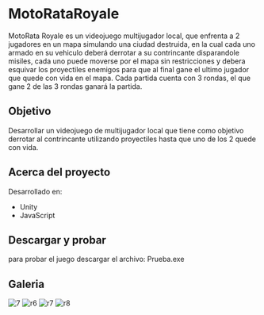 # MotoRataRoyale

MotoRata Royale es un videojuego multijugador local, que enfrenta a 2 jugadores en un mapa simulando una ciudad destruida, en la cual cada uno armado en su vehiculo deberá derrotar a su contrincante disparandole misiles, cada uno puede moverse por el mapa sin restricciones y debera esquivar los proyectiles enemigos para que al final gane el ultimo jugador que quede con vida en el mapa. Cada partida cuenta con 3 rondas, el que gane 2 de las 3 rondas ganará la partida.

## Objetivo
Desarrollar un videojuego de multijugador local que tiene como objetivo derrotar al contrincante utilizando proyectiles hasta que uno de los 2 quede con vida.

## Acerca del proyecto
Desarrollado en: 
  - Unity 
  - JavaScript

## Descargar y probar

para probar el juego descargar el archivo: Prueba.exe



    
## Galeria
![7](https://user-images.githubusercontent.com/42383412/111051938-da3c3500-8424-11eb-9dd3-3cda553319b3.JPG)
![r6](https://user-images.githubusercontent.com/42383412/111051931-cf81a000-8424-11eb-8cb6-a73f2a018513.gif)
![r7](https://user-images.githubusercontent.com/42383412/111051971-fcce4e00-8424-11eb-8713-9ff475bb4fd9.gif)
![r8](https://user-images.githubusercontent.com/42383412/111052012-559de680-8425-11eb-8255-b52005f916ae.gif)

